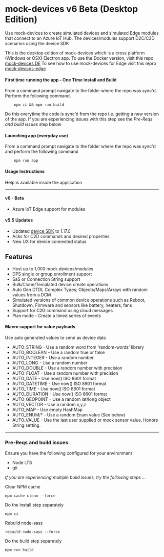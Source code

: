 # mock-devices v6 Beta (Desktop Edition)
Use mock-devices to create simulated devices and simulated Edge modules that connect to an Azure IoT Hub. The devices/modules support D2C/C2D scenarios using the device SDK

This is the desktop edition of mock-devices which is a cross platform (Windows or OSX) Electron app. To use the Docker version, visit this repo [mock-devices DE](http://github.com/codetunez/mock-devices-de) To see how to use mock-devices for Edge visit this repro [mock-devices-edge](http://github.com/codetunez/mock-devices-edge)

#### First time running the app - One Time Install and Build
From a command prompt navigate to the folder where the repo was sync'd. Perform the following command.

        npm ci && npm run build

Do this everytime the code is sync'd from the repo i.e. getting a new version of the app. If you are experiencing issues with this step see the _Pre-Reqs and build issues_ step below

#### Launching app (everyday use)
From a command prompt navigate to the folder where the repo was sync'd and perform the following command

        npm run app

#### Usage Instructions
Help is available inside the application

---

#### v6 - Beta
- Azure IoT Edge support for modules

#### v5.5 Updates
- Updated [device SDK](https://www.npmjs.com/package/azure-iot-device) to 1.17.0
- Acks for C2D commands and desired properties
- New UX for device connected status

## Features
- Host up to 1,000 mock devices/modules
- DPS single or group enrollment support 
- SaS or Connection String support
- Bulk/Clone/Templated device create operations
- Auto Gen DTDL Complex Types; Objects/Maps/Arrays with random values from a DCM
- Simulated versions of common device operations such as Reboot, Shutdown, Firmware and sensors like battery, heaters, fans
- Support for C2D command using cloud messages
- Plan mode - Create a timed series of events

#### Macro support for value payloads
Use auto generated values to send as device data

- AUTO_STRING - Use a random word from 'random-words' library
- AUTO_BOOLEAN - Use a random true or false
- AUTO_INTEGER - Use a random number
- AUTO_LONG - Use a random number
- AUTO_DOUBLE - Use a random number with precision
- AUTO_FLOAT - Use a random number with precision
- AUTO_DATE - Use now() ISO 8601 format
- AUTO_DATETIME - Use now() ISO 8601 format
- AUTO_TIME - Use now() ISO 8601 format
- AUTO_DURATION - Use now() ISO 8601 format
- AUTO_GEOPOINT - Use a random lat/long object
- AUTO_VECTOR - Use a random x,y,z
- AUTO_MAP - Use empty HashMap
- AUTO_ENUM/* - Use a random Enum value (See below)
- AUTO_VALUE - Use the last user supplied or mock sensor value. Honors String setting.

--- 
### Pre-Reqs and build issues
Ensure you have the following configured for your environment

- Node LTS
- git

_If you are experiencing multiple build issues, try the following steps ..._

Clear NPM cache
```
npm cache clean --force
```

Do the install step separately
```
npm ci
```

Rebuild node-sass
```
rebuild node-sass --force
```

Do the build step separately
```
npm run build
```
